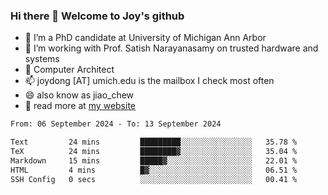 ### Hi there 👋 Welcome to Joy's github

- 🔭 I’m a PhD candidate at University of Michigan Ann Arbor
- 🌱 I’m working with Prof. Satish Narayanasamy on trusted hardware and systems
- 👯 Computer Architect
- 📫 joydong [AT] umich.edu is the mailbox I check most often
- 😄 also know as jiao_chew
- 💬 read more at [my website](https://joydddd.github.io/)
<!--START_SECTION:waka-->

```txt
From: 06 September 2024 - To: 13 September 2024

Text         24 mins         █████████░░░░░░░░░░░░░░░░   35.78 %
TeX          24 mins         ████████▓░░░░░░░░░░░░░░░░   35.04 %
Markdown     15 mins         █████▓░░░░░░░░░░░░░░░░░░░   22.01 %
HTML         4 mins          █▓░░░░░░░░░░░░░░░░░░░░░░░   06.51 %
SSH Config   0 secs          ░░░░░░░░░░░░░░░░░░░░░░░░░   00.41 %
```

<!--END_SECTION:waka-->

